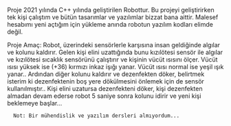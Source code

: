 Proje 2021 yılında C++ yılında geliştirilen Robottur. Bu projeyi geliştirirken tek kişi çalıştım ve bütün tasarımlar ve yazılımlar bizzat bana aittir. 
Malesef hesabımı yeni açtığım için yükleme anında robotun yazılım kodları elimde değil.     
         
Proje Amaç:    Robot, üzerindeki sensörlerle karşısına insan geldiğinde algılar ve kolunu kaldırır. Gelen kişi elini uzattığında bunu kızılötesi 
            sensör ile algılar ve kızılötesi sıcaklık sensörünü çalıştırır ve kişinin vücüt ısısını ölçer. Vücüt ısısı yüksek ise (+36) kırmızı inkaz işığı yanar. 
            Vücüt ısısı normal ise yeşil ışık yanar.. Ardından diğer kolunu kaldırır ve dezenfekten döker, belirtmek isterim ki dezenfektenin boş yere dökülmesini 
            önlemek için de sensör kullanılmıştır..
            Kişi elini uzatursa dezenfekteni döker, kişi dezenfekten almadan devam ederse robot 5 saniye sonra kolunu idirir ve yeni kişi beklemeye başlar... 

      Not: Bir mühendislik ve yazılım dersleri almıyordum...
